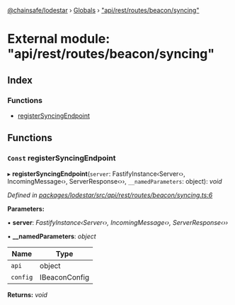 [@chainsafe/lodestar](../README.md) › [Globals](../globals.md) › ["api/rest/routes/beacon/syncing"](_api_rest_routes_beacon_syncing_.md)

# External module: "api/rest/routes/beacon/syncing"

## Index

### Functions

* [registerSyncingEndpoint](_api_rest_routes_beacon_syncing_.md#const-registersyncingendpoint)

## Functions

### `Const` registerSyncingEndpoint

▸ **registerSyncingEndpoint**(`server`: FastifyInstance‹Server‹›, IncomingMessage‹›, ServerResponse‹››, `__namedParameters`: object): *void*

*Defined in [packages/lodestar/src/api/rest/routes/beacon/syncing.ts:6](https://github.com/ChainSafe/lodestar/blob/3dee406/packages/lodestar/src/api/rest/routes/beacon/syncing.ts#L6)*

**Parameters:**

▪ **server**: *FastifyInstance‹Server‹›, IncomingMessage‹›, ServerResponse‹››*

▪ **__namedParameters**: *object*

Name | Type |
------ | ------ |
`api` | object |
`config` | IBeaconConfig |

**Returns:** *void*
